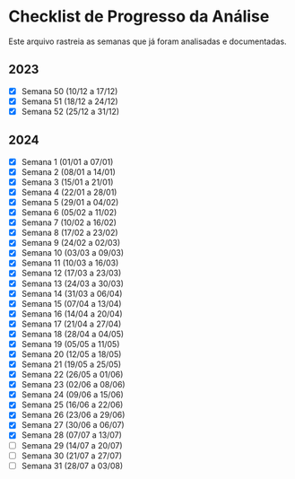 # Checklist de Progresso da Análise

Este arquivo rastreia as semanas que já foram analisadas e documentadas.

## 2023

- [x] Semana 50 (10/12 a 17/12)
- [x] Semana 51 (18/12 a 24/12)
- [x] Semana 52 (25/12 a 31/12)

## 2024

- [x] Semana 1 (01/01 a 07/01)
- [x] Semana 2 (08/01 a 14/01)
- [x] Semana 3 (15/01 a 21/01)
- [x] Semana 4 (22/01 a 28/01)
- [x] Semana 5 (29/01 a 04/02)
- [x] Semana 6 (05/02 a 11/02)
- [x] Semana 7 (10/02 a 16/02)
- [x] Semana 8 (17/02 a 23/02)
- [x] Semana 9 (24/02 a 02/03)
- [x] Semana 10 (03/03 a 09/03)
- [x] Semana 11 (10/03 a 16/03)
- [x] Semana 12 (17/03 a 23/03)
- [x] Semana 13 (24/03 a 30/03)
- [x] Semana 14 (31/03 a 06/04)
- [x] Semana 15 (07/04 a 13/04)
- [x] Semana 16 (14/04 a 20/04)
- [x] Semana 17 (21/04 a 27/04)
- [x] Semana 18 (28/04 a 04/05)
- [x] Semana 19 (05/05 a 11/05)
- [x] Semana 20 (12/05 a 18/05)
- [x] Semana 21 (19/05 a 25/05)
- [x] Semana 22 (26/05 a 01/06)
- [x] Semana 23 (02/06 a 08/06)
- [x] Semana 24 (09/06 a 15/06)
- [x] Semana 25 (16/06 a 22/06)
- [x] Semana 26 (23/06 a 29/06)
- [x] Semana 27 (30/06 a 06/07)
- [x] Semana 28 (07/07 a 13/07)
- [ ] Semana 29 (14/07 a 20/07)
- [ ] Semana 30 (21/07 a 27/07)
- [ ] Semana 31 (28/07 a 03/08)
